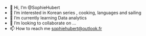 - 👋 Hi, I’m @SophieHubert
- 👀 I’m interested in Korean series , cooking, languages and sailing
- 🌱 I’m currently learning Data analytics
- 💞️ I’m looking to collaborate on ...
- 📫 How to reach me sophiehubert@outlook.fr

<!---
SophieHubert/SophieHubert is a ✨ special ✨ repository because its `README.md` (this file) appears on your GitHub profile.
You can click the Preview link to take a look at your changes.
--->
